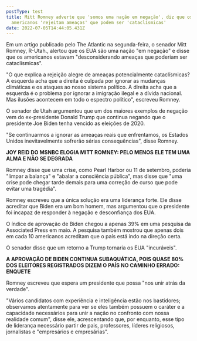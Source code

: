```yaml
---
postType: test
title: Mitt Romney adverte que 'somos uma nação em negação', diz que os
  americanos 'rejeitam ameaças' que podem ser 'cataclísmicas'
date: 2022-07-05T14:44:05.431Z
---
```

Em um artigo publicado pelo The Atlantic na segunda-feira, o senador Mitt Romney, R-Utah., alertou que os EUA são uma nação "em negação" e disse que os americanos estavam "desconsiderando ameaças que poderiam ser cataclísmicas".

"O que explica a rejeição alegre de ameaças potencialmente cataclísmicas? A esquerda acha que a direita é culpada por ignorar as mudanças climáticas e os ataques ao nosso sistema político. A direita acha que a esquerda é o problema por ignorar a imigração ilegal e a dívida nacional. Mas ilusões acontecem em todo o espectro político", escreveu Romney.

O senador de Utah argumentou que um dos maiores exemplos de negação vem do ex-presidente Donald Trump que continua negando que o presidente Joe Biden tenha vencido as eleições de 2020.

"Se continuarmos a ignorar as ameaças reais que enfrentamos, os Estados Unidos inevitavelmente sofrerão sérias consequências", disse Romney.

**JOY REID DO MSNBC ELOGIA MITT ROMNEY: PELO MENOS ELE TEM UMA ALMA E NÃO SE DEGRADA**

Romney disse que uma crise, como Pearl Harbor ou 11 de setembro, poderia "limpar a balança" e "abalar a consciência pública", mas disse que "uma crise pode chegar tarde demais para uma correção de curso que pode evitar uma tragédia".

Romney escreveu que a única solução era uma liderança forte. Ele disse acreditar que Biden era um bom homem, mas argumentou que o presidente foi incapaz de responder à negação e desconfiança dos EUA.

O índice de aprovação de Biden chegou a apenas 39% em uma pesquisa da Associated Press em maio. A pesquisa também mostrou que apenas dois em cada 10 americanos acreditam que o país está indo na direção certa.

O senador disse que um retorno a Trump tornaria os EUA "incuráveis".

**A APROVAÇÃO DE BIDEN CONTINUA SUBAQUÁTICA, POIS QUASE 80% DOS ELEITORES REGISTRADOS DIZEM O PAÍS NO CAMINHO ERRADO: ENQUETE**

Romney escreveu que espera um presidente que possa "nos unir atrás da verdade".

"Vários candidatos com experiência e inteligência estão nos bastidores; observamos atentamente para ver se eles também possuem o caráter e a capacidade necessários para unir a nação no confronto com nossa realidade comum", disse ele, acrescentando que, por enquanto, esse tipo de liderança necessário partir de pais, professores, líderes religiosos, jornalistas e "empresários e empresárias".
